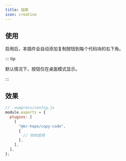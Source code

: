 ```yaml
---
title: 指南
icon: creative
---
```


## 使用

启用后，本插件会自动添加复制按钮到每个代码块的右下角。

::: tip

默认情况下，按钮仅在桌面模式显示。

:::

## 效果

```js
// .vuepress/config.js
module.exports = {
  plugins: [
    [
      "@mr-hope/copy-code",
      {
        // 你的选项
      },
    ],
  ],
};
```
